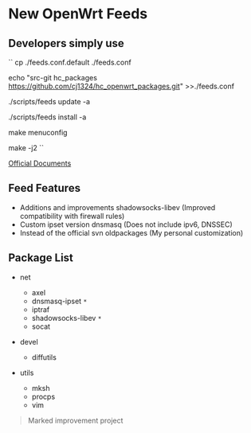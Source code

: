 New OpenWrt Feeds
=================

Developers simply use
---------------------

``
cp ./feeds.conf.default  ./feeds.conf

echo "src-git hc_packages https://github.com/cj1324/hc_openwrt_packages.git" >>./feeds.conf

./scripts/feeds update -a

./scripts/feeds install -a

make menuconfig

make -j2
``

[Official Documents](http://wiki.openwrt.org/doc/devel/feeds "Official Documents")

Feed Features
-------------

+ Additions and improvements shadowsocks-libev (Improved compatibility with firewall rules)
+ Custom ipset version dnsmasq (Does not include ipv6, DNSSEC)
+ Instead of the official svn oldpackages (My personal customization)

Package List
------------

+ net

  + axel
  + dnsmasq-ipset `*`
  + iptraf
  + shadowsocks-libev `*`
  + socat

+ devel

  + diffutils

+ utils

  + mksh
  + procps
  + vim

> Marked improvement project
